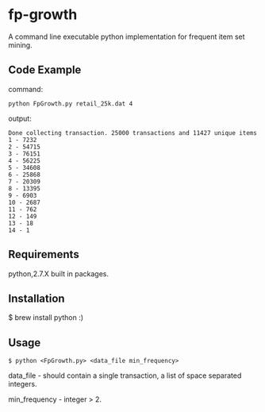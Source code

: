 # fp-growth
A command line executable python implementation for frequent item set mining. 

## Code Example
command:

    python FpGrowth.py retail_25k.dat 4
    
output:


    Done collecting transaction. 25000 transactions and 11427 unique items
    1 - 7232
    2 - 54715
    3 - 76151
    4 - 56225
    5 - 34608
    6 - 25868
    7 - 20309
    8 - 13395
    9 - 6903
    10 - 2687
    11 - 762
    12 - 149
    13 - 18
    14 - 1
    
    
## Requirements

  python,2.7.X built in packages.
  
  
## Installation
  
  $ brew install python :)
  
## Usage

    $ python <FpGrowth.py> <data_file min_frequency>
  
  
data_file - should contain a single transaction, a list of space separated integers.

min_frequency - integer > 2.






